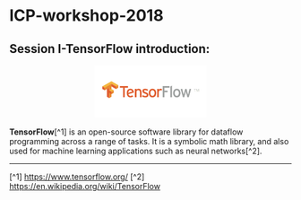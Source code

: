 ICP-workshop-2018
=======

## Session I-TensorFlow introduction:

<div align="center">   
<img src="./images/TF.png" width="200"/>
</div> 

**TensorFlow**[^1] is an open-source software library for dataflow programming across a range of tasks. It is a symbolic math library, and also used for machine learning applications such as neural networks[^2].

<hr>

[^1] https://www.tensorflow.org/
[^2] https://en.wikipedia.org/wiki/TensorFlow
